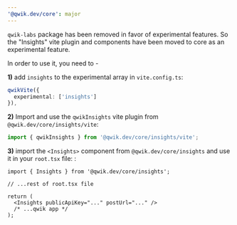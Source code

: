 ```yaml
---
'@qwik.dev/core': major
---
```


`qwik-labs` package has been removed in favor of experimental features.
So the "Insights" vite plugin and components have been moved to core as an experimental feature.

In order to use it, you need to -

**1)** add `insights` to the experimental array in `vite.config.ts`:

```ts
qwikVite({
  experimental: ['insights']
}),
```

**2)** Import and use the `qwikInsights` vite plugin from `@qwik.dev/core/insights/vite`:

```ts
import { qwikInsights } from '@qwik.dev/core/insights/vite';
```

**3)** import the `<Insights>` component from `@qwik.dev/core/insights` and use it in your `root.tsx` file: :

```tsx title="root.tsx"
import { Insights } from '@qwik.dev/core/insights';

// ...rest of root.tsx file

return (
  <Insights publicApiKey="..." postUrl="..." />
  /* ...qwik app */
);
```
